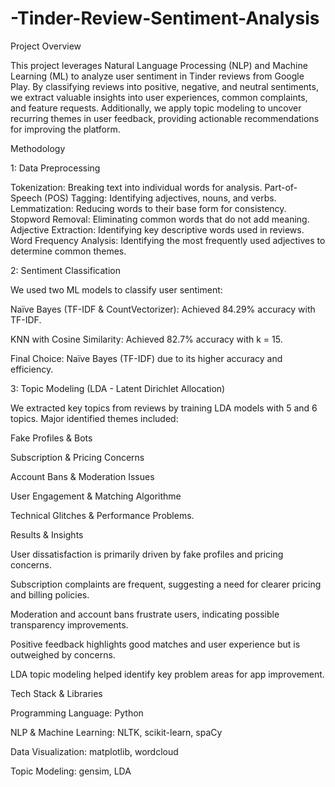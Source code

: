 # -Tinder-Review-Sentiment-Analysis

Project Overview

This project leverages Natural Language Processing (NLP) and Machine Learning (ML) to analyze user sentiment in Tinder reviews from Google Play. By classifying reviews into positive, negative, and neutral sentiments, we extract valuable insights into user experiences, common complaints, and feature requests. Additionally, we apply topic modeling to uncover recurring themes in user feedback, providing actionable recommendations for improving the platform.

Methodology

1: Data Preprocessing

Tokenization: Breaking text into individual words for analysis.
Part-of-Speech (POS) Tagging: Identifying adjectives, nouns, and verbs.
Lemmatization: Reducing words to their base form for consistency.
Stopword Removal: Eliminating common words that do not add meaning.
Adjective Extraction: Identifying key descriptive words used in reviews.
Word Frequency Analysis: Identifying the most frequently used adjectives to determine common themes.

2: Sentiment Classification

We used two ML models to classify user sentiment:

Naïve Bayes (TF-IDF & CountVectorizer): Achieved 84.29% accuracy with TF-IDF.

KNN with Cosine Similarity: Achieved 82.7% accuracy with k = 15.

Final Choice: Naïve Bayes (TF-IDF) due to its higher accuracy and efficiency.

3: Topic Modeling (LDA - Latent Dirichlet Allocation)

We extracted key topics from reviews by training LDA models with 5 and 6 topics. Major identified themes included:

Fake Profiles & Bots

Subscription & Pricing Concerns

Account Bans & Moderation Issues

User Engagement & Matching Algorithme 

Technical Glitches & Performance Problems.

Results & Insights

User dissatisfaction is primarily driven by fake profiles and pricing concerns.

Subscription complaints are frequent, suggesting a need for clearer pricing and billing policies.

Moderation and account bans frustrate users, indicating possible transparency improvements.

Positive feedback highlights good matches and user experience but is outweighed by concerns.

LDA topic modeling helped identify key problem areas for app improvement.

Tech Stack & Libraries

Programming Language: Python 

NLP & Machine Learning: NLTK, scikit-learn, spaCy

Data Visualization: matplotlib, wordcloud

Topic Modeling: gensim, LDA
